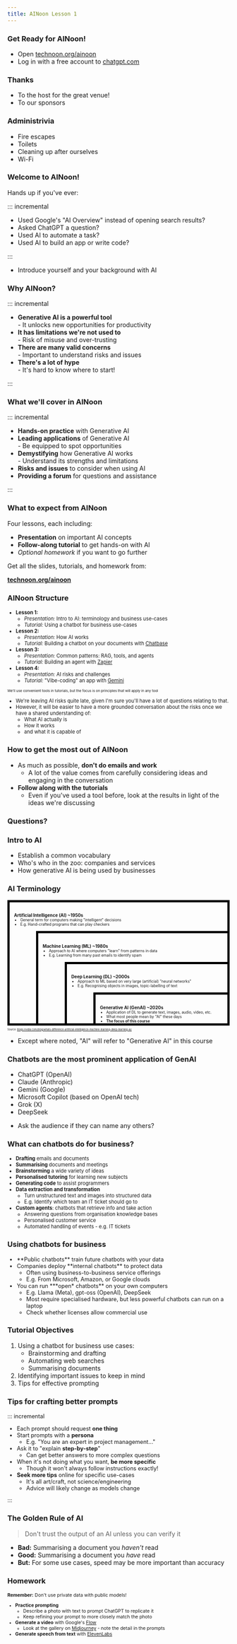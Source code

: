```yaml
---
title: AINoon Lesson 1
---
```


### Get Ready for AINoon!

* Open [technoon.org/ainoon](https://technoon.org/ainoon)
* Log in with a free account to [chatgpt.com](https://chatgpt.com)

### Thanks

* To the host for the great venue!
* To our sponsors

### Administrivia

* Fire escapes
* Toilets
* Cleaning up after ourselves
* Wi-Fi


### Welcome to AINoon!

Hands up if you've ever:

::: incremental

* Used Google's "AI Overview" instead of opening search results?
* Asked ChatGPT a question?
* Used AI to automate a task?
* Used AI to build an app or write code?

:::

<aside class="notes">

* Introduce yourself and your background with AI

</aside>

### Why AINoon?

::: incremental

* **Generative AI is a powerful tool**
  <br>- It unlocks new opportunities for productivity
* **It has limitations we're not used to**
  <br>- Risk of misuse and over-trusting
* **There are many valid concerns**
  <br>- Important to understand risks and issues
* **There's a lot of hype**
  <br>- It's hard to know where to start!

:::

### What we'll cover in AINoon

::: incremental

* **Hands-on practice** with Generative AI
* **Leading applications** of Generative AI
  <br>- Be equipped to spot opportunities
* **Demystifying** how Generative AI works
  <br>- Understand its strengths and limitations
* **Risks and issues** to consider when using AI
* **Providing a forum** for questions and assistance

:::

### What to expect from AINoon

Four lessons, each including:

* **Presentation** on important AI concepts
* **Follow-along tutorial** to get hands-on with AI
* *Optional homework* if you want to go further

Get all the slides, tutorials, and homework from:

[**technoon.org/ainoon**](https://technoon.org/ainoon)

### AINoon Structure

<div style="font-size: 0.8em;">

* **Lesson 1:**
  * *Presentation:* Intro to AI: terminology and business use-cases
  * *Tutorial:* Using a chatbot for business use-cases
* **Lesson 2:**
  * *Presentation:* How AI works
  * *Tutorial:* Building a chatbot on your documents with [Chatbase](https://chatbase.co/)
* **Lesson 3:**
  * *Presentation:* Common patterns: RAG, tools, and agents
  * *Tutorial:* Building an agent with [Zapier](https://zapier.com/)
* **Lesson 4:**
  * *Presentation:* AI risks and challenges
  * *Tutorial:* "Vibe-coding" an app with [Gemini](https://gemini.google.com/)

<span style="font-size: 0.7em;">We'll use convenient tools in tutorials, but the focus is on principles that will apply in any tool</span>

<aside class="notes">

* We're leaving AI risks quite late, given I'm sure you'll have a lot
  of questions relating to that.
* However, it will be easier to have a more grounded conversation
  about the risks once we have a shared understanding of:
  * What AI actually is
  * How it works
  * and what it is capable of

</aside>

</div>

### How to get the most out of AINoon

* As much as possible, **don't do emails and work**
  * A lot of the value comes from carefully considering ideas and
    engaging in the conversation
* **Follow along with the tutorials**
  * Even if you've used a tool before, look at the results in light of
    the ideas we're discussing

### Questions?


### Intro to AI

* Establish a common vocabulary
* Who's who in the zoo: companies and services
* How generative AI is being used by businesses

### AI Terminology

<style>
.venn {
    border: 5px solid black;
    text-align: left;
    padding: 10px 0 0 10px;
}
.venn h4 {
    font-size: 0.7em;
    margin-bottom: 0px;
}
.venn ul {
    font-size: 0.6em;
    margin-top: 0px;
    margin-bottom: 0px;
}
.venn .venn {
    margin-top: 10px;
    margin-left: 50px;
    border-bottom: none;
    border-right: none;
}
</style>
<div class="venn">
<h4>Artificial Intelligence (AI) ~1950s</h4>
<ul>
<li>General term for computers making "intelligent" decisions</li>
<li>E.g. Hand-crafted programs that can play checkers</li>
</ul>
<div class="venn fragment">
<h4>Machine Learning (ML) ~1980s</h4>
<ul>
<li>Approach to AI where computers "learn" from patterns in data</li>
<li>E.g. Learning from many past emails to identify spam</li>
</ul>
<div class="venn fragment">
<h4>Deep Learning (DL) ~2000s</h4>
<ul>
<li>Approach to ML based on very large (artificial) "neural networks"</li>
<li>E.g. Recognising objects in images, topic-labelling of text</li>
</ul>
<div class="venn fragment">
<h4>Generative AI (GenAI) ~2020s</h4>
<ul>
<li>Application of DL to generate text, images, audio, video, etc.</li>
<li>What most people mean by "AI" these days</li>
<li class="fragment"><strong>The focus of this course</strong></li>
</ul>
</div>
</div>
</div>
</div>
<p style="font-size: 0.4em;">Source: <a href="https://blogs.nvidia.com/blog/whats-difference-artificial-intelligence-machine-learning-deep-learning-ai/">blogs.nvidia.com/blog/whats-difference-artificial-intelligence-machine-learning-deep-learning-ai/</a></p>

<aside class="notes">

* Except where noted, "AI" will refer to "Generative AI" in this course

</aside>

### Chatbots are the most prominent application of GenAI

* ChatGPT (OpenAI)
* Claude (Anthropic)
* Gemini (Google)
* Microsoft Copilot (based on OpenAI tech)
* Grok (X)
* DeepSeek

<aside class="notes">

* Ask the audience if they can name any others?

</aside>

### What can chatbots do for business?

<div style="font-size: 0.8em;">

* **Drafting** emails and documents
* **Summarising** documents and meetings
* **Brainstorming** a wide variety of ideas
* **Personalised tutoring** for learning new subjects
* **Generating code** to assist programmers
* **Data extraction and transformation**
  * Turn unstructured text and images into structured data
  * E.g. Identify which team an IT ticket should go to
* **Custom agents**: chatbots that retrieve info and take action
  * Answering questions from organisation knowledge bases
  * Personalised customer service
  * Automated handling of events - e.g. IT tickets

</div>

### Using chatbots for business

<div style="font-size: 0.9em;">

<ul>
<li class="fragment">
**Public chatbots** train future chatbots with your data
</li>
<li class="fragment">
Companies deploy **internal chatbots** to protect data
<ul>
<li>Often using business-to-business service offerings</li>
<li>E.g. From Microsoft, Amazon, or Google clouds</li>
</ul>
</li>
<li class="fragment">
You can run ***open* chatbots** on your own computers
<ul>
<li>E.g. Llama (Meta), gpt-oss (OpenAI), DeepSeek</li>
<li>Most require specialised hardware, but less powerful chatbots can run on a laptop</li>
<li>Check whether licenses allow commercial use</li>
</ul>
</li>
</ul>

</div>

### Tutorial Objectives

1. Using a chatbot for business use cases:
   * Brainstorming and drafting
   * Automating web searches
   * Summarising documents
2. Identifying important issues to keep in mind
3. Tips for effective prompting


### Tips for crafting better prompts

<div style="font-size: 0.9em;">

::: incremental

* Each prompt should request **one thing**
* Start prompts with a **persona**
  * E.g. "You are an expert in project management..."
* Ask it to "explain **step-by-step**"
  * Can get better answers to more complex questions
* When it's not doing what you want, **be more specific**
  * Though it won't always follow instructions exactly!
* **Seek more tips** online for specific use-cases
  * It's all art/craft, not science/engineering
  * Advice will likely change as models change

:::

</div>

### The Golden Rule of AI

> Don't trust the output of an AI unless you can verify it

* **Bad:** Summarising a document you *haven't* read
* **Good:** Summarising a document you *have* read
* **But:** For some use cases, speed may be more important than accuracy

### Homework

<div style="font-size: 0.75em;">

**Remember:** Don't use private data with public models!

* **Practice prompting**
  * Describe a photo with text to prompt ChatGPT to replicate it
  * Keep refining your prompt to more closely match the photo
* **Generate a video** with Google's [Flow](https://labs.google/fx/tools/flow)
  * Look at the gallery on
    [Midjourney](https://www.midjourney.com/explore) - note the detail
    in the prompts
* **Generate speech from text** with [ElevenLabs](https://elevenlabs.io/)

</div>
